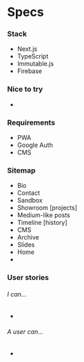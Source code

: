 # Specs



### Stack

* Next.js
* TypeScript
* Immutable.js
* Firebase



### Nice to try

* 



### Requirements

* PWA
* Google Auth
* CMS



### Sitemap

* Bio
* Contact
* Sandbox
* Showroom [projects]
* Medium-like posts
* Timeline [history]
* CMS
* Archive
* Slides
* Home
* 



### User stories

###### I can...

* 

###### A user can...

* 